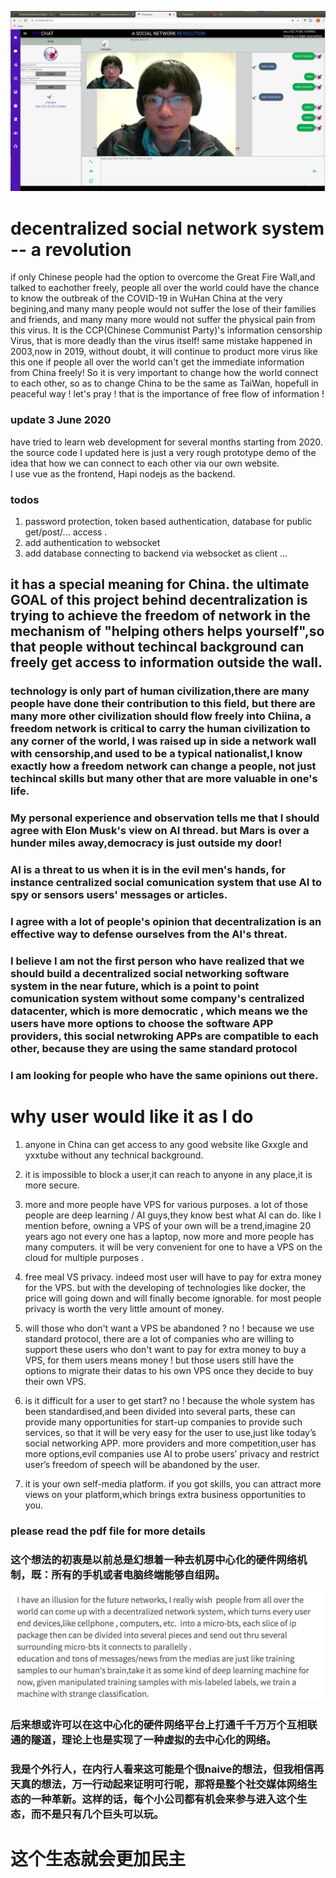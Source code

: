 [![IMAGE ALT TEXT HERE](https://raw.githubusercontent.com/brianwchh/decentrialized-social-networking-software-system_1/master/pic/p2p.png)](https://youtu.be/Vv0f_0YaJx0)

# decentralized social network system -- a revolution
if only Chinese people had the option to overcome the Great Fire Wall,and talked to eachother freely, people all over the world could have the chance to know the outbreak of the COVID-19 in WuHan China at the very begining,and many many people would not suffer the lose of their families and friends, and many many more would not suffer the physical pain from this virus. 
It is the CCP(Chinese Communist Party)'s information censorship Virus, that is more deadly than the virus itself! same mistake happened in 2003,now in 2019, without doubt, it will continue to product more virus like this one if people all over the world can't get the immediate information from China freely! 
So it is very important to change how the world connect to each other, so as to change China to be the same as TaiWan, hopefull in peaceful way ! let's pray !
that is the importance of free flow of information !  

### update 3 June 2020
have tried to learn web development for several months starting from 2020. the source code I updated here is just a very rough prototype demo of the idea that how we can connect to each other via our own website.  
I use vue as the frontend, Hapi nodejs as the backend. 

### todos 
1. password protection, token based authentication, database for public get/post/... access .
1. add authentication to websocket
2. add database connecting to backend via websocket as client 
...


## it has a special meaning for China. the ultimate GOAL of this project behind decentralization is trying to achieve the freedom of network in the mechanism of "helping others helps yourself",so that people without techincal background can freely get access to information outside the wall. 
### technology is only part of human civilization,there are many people have done their contribution to this field, but there are many more other civilization should flow freely into Chiina, a freedom network is critical to carry the human civilization to any corner of the world, I was raised up in side a network wall with censorship,and used to be a typical nationalist,I know exactly how a freedom network can change a people, not just techincal skills but many other that are more valuable in one's life. 

### My personal experience and observation tells me that I should agree with Elon Musk's view on AI thread. but Mars is over a hunder miles away,democracy is just outside my door!
### AI is a threat to us when it is in the evil men's hands, for instance centralized social comunication system that use AI to spy or sensors users' messages or articles.
### I agree with a lot of people's opinion that decentralization is an effective way to defense ourselves from the AI's threat. 
### I believe I am not the first person who have realized that we should build a decentralized social networking software system in the near future, which is a point to point comunication system without some company's centralized datacenter, which is more democratic , which means we the users have more options to choose the software APP providers, this social netwroking APPs are compatible to each other, because they are using the same standard protocol
### I am looking for people who have the same opinions out there.

# why user would like it as I do
1. anyone in China can get access to any good website like Gxxgle and yxxtube without any technical background.
2. it is impossible to block a user,it can reach to anyone in any place,it is more secure.

3. more and more people have VPS for various purposes. a lot of those people are deep learning / AI guys,they know best what AI can do. like I mention before, owning a VPS of your own will be a trend,imagine 20 years ago not every one has a laptop, now more and more people has many computers. it will be very convenient for one to have a VPS on the cloud for multiple purposes .

4. free meal VS privacy. indeed most user will have to pay for extra money for the VPS. but with the developing of technologies like docker, the price will going down and will finally become ignorable. for most people privacy is worth the very little amount of money. 

5. will those who don't want a VPS be abandoned ? no ! because we use standard protocol, there are a lot of companies who are willing to support these users who don't want to pay for extra money to buy a VPS, for them users means money ! but those users still have the options to migrate their datas to his own VPS once they decide to buy their own VPS.

6. is it difficult for a user to get start? no ! because the whole system has been standardised,and been divided into several parts, these can provide many opportunities for start-up companies to provide such services, so that it will be very easy for the user to use,just like today’s social networking APP.
more providers and more competition,user has more options,evil companies use AI to probe users’ privacy and restrict user’s freedom of speech will be abandoned by the user.

7. it is your own self-media platform. if you got skills, you can attract more views on your platform,which brings extra business opportunities to you.


### please read the pdf file for more details


### 这个想法的初衷是以前总是幻想着一种去机房中心化的硬件网络机制，既：所有的手机或者电脑终端能够自组网。
![alt text](https://raw.githubusercontent.com/brianwchh/decentrialized-social-networking-software-system_1/master/pic/sc.png)
### 后来想或许可以在这中心化的硬件网络平台上打通千千万万个互相联通的隧道，理论上也是实现了一种虚拟的去中心化的网络。
### 我是个外行人，在内行人看来这可能是个很naive的想法，但我相信再天真的想法，万一行动起来证明可行呢，那将是整个社交媒体网络生态的一种革新。这样的话，每个小公司都有机会来参与进入这个生态，而不是只有几个巨头可以玩。
# 这个生态就会更加民主


